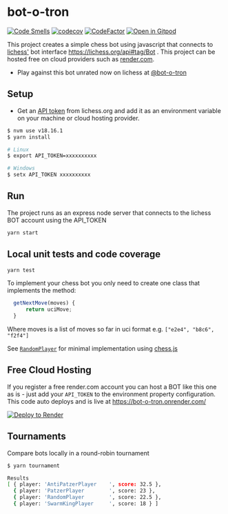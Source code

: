 # bot-o-tron

[![Code Smells](https://sonarcloud.io/api/project_badges/measure?project=tailuge_bot-o-tron&metric=code_smells)](https://sonarcloud.io/summary/new_code?id=tailuge_bot-o-tron)
[![codecov](https://codecov.io/gh/tailuge/bot-o-tron/branch/master/graph/badge.svg?token=qlSyYVeGdi)](https://codecov.io/gh/tailuge/bot-o-tron)
[![CodeFactor](https://www.codefactor.io/repository/github/tailuge/bot-o-tron/badge)](https://www.codefactor.io/repository/github/tailuge/bot-o-tron)
[![Open in Gitpod](https://img.shields.io/badge/Gitpod-Open%20in%20Gitpod-%230092CF.svg)](https://gitpod.io/#https://github.com/tailuge/bot-o-tron)

This project creates a simple chess bot using javascript that
connects to [lichess'](https://lichess.org)
bot interface <https://lichess.org/api#tag/Bot> .
This project can be hosted free on cloud providers such as [render.com](https://render.com).

* Play against this bot unrated now on lichess at [@bot-o-tron](https://lichess.org/@/bot-o-tron)

## Setup

* Get an [API token](https://lichess.org/account/oauth/token) from lichess.org
and add it as an environment variable on your machine or cloud hosting provider.

```bash
$ nvm use v18.16.1
$ yarn install

# Linux
$ export API_TOKEN=xxxxxxxxxx

# Windows
$ setx API_TOKEN xxxxxxxxxx
```

## Run

The project runs as an express node server that connects
to the lichess BOT account using the API_TOKEN

```bash
yarn start
```

## Local unit tests and code coverage

```bash
yarn test
```

To implement your chess bot you only need to create one class
that implements the method:

```js
  getNextMove(moves) {
      return uciMove;
  }
```

Where moves is a list of moves so far in uci format e.g. `["e2e4", "b8c6", "f2f4"]`

See [`RandomPlayer`](src/bots/RandomPlayer.js) for minimal implementation
using [chess.js](https://github.com/jhlywa/chess.js/blob/master/README.md)

## Free Cloud Hosting

If you register a free render.com account you can host a BOT like this one
as is - just add your `API_TOKEN` to the environment property configuration.
This code auto deploys and is live at <https://bot-o-tron.onrender.com/>

[![Deploy to Render](https://render.com/images/deploy-to-render-button.svg)](https://render.com/deploy)

## Tournaments

Compare bots locally in a round-robin tournament

```bash
$ yarn tournament

Results
[ { player: 'AntiPatzerPlayer    ', score: 32.5 },
  { player: 'PatzerPlayer        ', score: 23 },
  { player: 'RandomPlayer        ', score: 22.5 },
  { player: 'SwarmKingPlayer     ', score: 18 } ]
```
